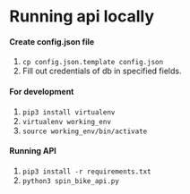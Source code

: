 # Running api locally

#### Create config.json file
1. `cp config.json.template config.json`
2. Fill out credentials of db in specified fields.

#### For development
1. `pip3 install virtualenv` 
2. `virtualenv working_env`
3. `source working_env/bin/activate`

#### Running API
1. `pip3 install -r requirements.txt`
2. `python3 spin_bike_api.py`